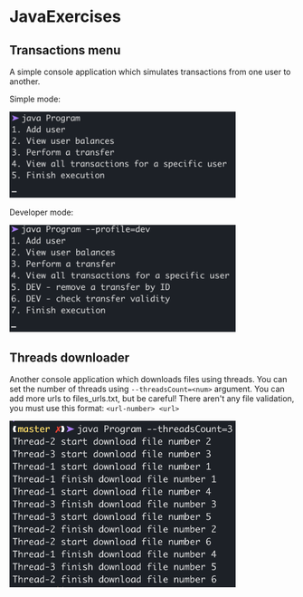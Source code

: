 # JavaExercises

## Transactions menu
A simple console application which simulates transactions from one user to another.

Simple mode:

<img src="/screenshots/transactions-menu.png" width="400">

Developer mode:

<img src="/screenshots/transactions-menu-dev.png" width="400">

## Threads downloader
Another console application which downloads files using threads. You can set the number of threads using ```--threadsCount=<num>``` argument.
You can add more urls to files_urls.txt, but be careful! 
There aren't any file validation, you must use this format: ```<url-number> <url>```

<img src="/screenshots/threads-downloader.png" width="400">
